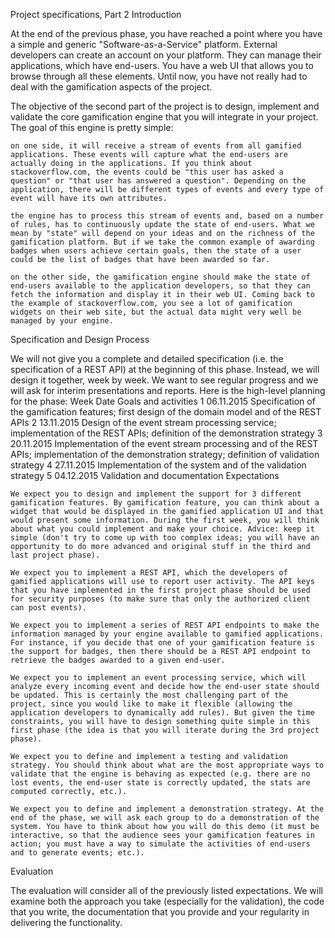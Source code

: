 Project specifications, Part 2
Introduction

At the end of the previous phase, you have reached a point where you have a simple and generic "Software-as-a-Service" platform. External developers can create an account on your platform. They can manage their applications, which have end-users. You have a web UI that allows you to browse through all these elements. Until now, you have not really had to deal with the gamification aspects of the project.

The objective of the second part of the project is to design, implement and validate the core gamification engine that you will integrate in your project. The goal of this engine is pretty simple:

    on one side, it will receive a stream of events from all gamified applications. These events will capture what the end-users are actually doing in the applications. If you think about stackoverflow.com, the events could be "this user has asked a question" or "that user has answered a question". Depending on the application, there will be different types of events and every type of event will have its own attributes.

    the engine has to process this stream of events and, based on a number of rules, has to continuously update the state of end-users. What we mean by "state" will depend on your ideas and on the richness of the gamification platform. But if we take the common example of awarding badges when users achieve certain goals, then the state of a user could be the list of badges that have been awarded so far.

    on the other side, the gamification engine should make the state of end-users available to the application developers, so that they can fetch the information and display it in their web UI. Coming back to the example of stackoverflow.com, you see a lot of gamification widgets on their web site, but the actual data might very well be managed by your engine.

Specification and Design Process

We will not give you a complete and detailed specification (i.e. the specification of a REST API) at the beginning of this phase. Instead, we will design it together, week by week. We want to see regular progress and we will ask for interim presentations and reports. Here is the high-level planning for the phase:
Week 	Date 	Goals and activities
1 	06.11.2015 	Specification of the gamification features; first design of the domain model and of the REST APIs
2 	13.11.2015 	Design of the event stream processing service; implementation of the REST APIs; definition of the demonstration strategy
3 	20.11.2015 	Implementation of the event stream processing and of the REST APIs; implementation of the demonstration strategy; definition of validation strategy
4 	27.11.2015 	Implementation of the system and of the validation strategy
5 	04.12.2015 	Validation and documentation
Expectations

    We expect you to design and implement the support for 3 different gamification features. By gamification feature, you can think about a widget that would be displayed in the gamified application UI and that would present some information. During the first week, you will think about what you could implement and make your choice. Advice: keep it simple (don't try to come up with too complex ideas; you will have an opportunity to do more advanced and original stuff in the third and last project phase).

    We expect you to implement a REST API, which the developers of gamified applications will use to report user activity. The API keys that you have implemented in the first project phase should be used for security purposes (to make sure that only the authorized client can post events).

    We expect you to implement a series of REST API endpoints to make the information managed by your engine available to gamified applications. For instance, if you decide that one of your gamification feature is the support for badges, then there should be a REST API endpoint to retrieve the badges awarded to a given end-user.

    We expect you to implement an event processing service, which will analyze every incoming event and decide how the end-user state should be updated. This is certainly the most challenging part of the project, since you would like to make it flexible (allowing the application developers to dynamically add rules). But given the time constraints, you will have to design something quite simple in this first phase (the idea is that you will iterate during the 3rd project phase).

    We expect you to define and implement a testing and validation strategy. You should think about what are the most appropriate ways to validate that the engine is behaving as expected (e.g. there are no lost events, the end-user state is correctly updated, the stats are computed correctly, etc.).

    We expect you to define and implement a demonstration strategy. At the end of the phase, we will ask each group to do a demonstration of the system. You have to think about how you will do this demo (it must be interactive, so that the audience sees your gamification features in action; you must have a way to simulate the activities of end-users and to generate events; etc.).

Evaluation

The evaluation will consider all of the previously listed expectations. We will examine both the approach you take (especially for the validation), the code that you write, the documentation that you provide and your regularity in delivering the functionality.
